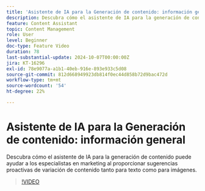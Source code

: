 ```yaml
---
title: 'Asistente de IA para la Generación de contenido: información general'
description: Descubra cómo el asistente de IA para la generación de contenido puede ayudar a los especialistas en marketing al proporcionar sugerencias proactivas de variación de contenido tanto para texto como para imágenes.
feature: Content Assistant
topic: Content Management
role: User
level: Beginner
doc-type: Feature Video
duration: 78
last-substantial-update: 2024-10-07T00:00:00Z
jira: KT-16296
exl-id: 78e9077a-a1b1-40eb-916e-893e933c5d08
source-git-commit: 812d668949923db814f0ec44d858b72d9bac472d
workflow-type: tm+mt
source-wordcount: '54'
ht-degree: 22%

---
```


# Asistente de IA para la Generación de contenido: información general

Descubra cómo el asistente de IA para la generación de contenido puede ayudar a los especialistas en marketing al proporcionar sugerencias proactivas de variación de contenido tanto para texto como para imágenes.

>[!VIDEO](https://video.tv.adobe.com/v/3432686/?learn=on)
